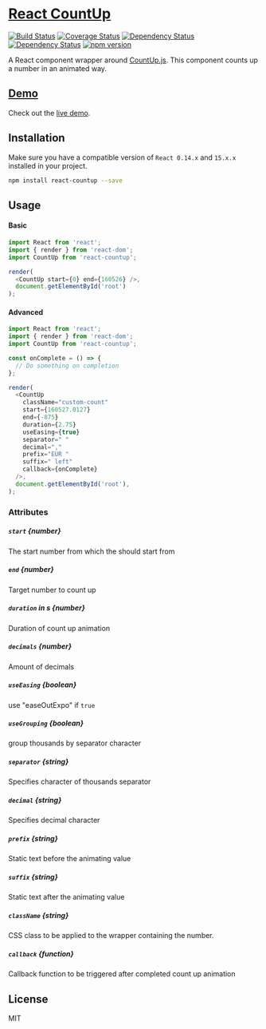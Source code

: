 # [React CountUp](https://glennreyes.github.io/react-countup)

[![Build Status](https://travis-ci.org/glennreyes/react-countup.svg?branch=master)](https://travis-ci.org/glennreyes/react-countup)
[![Coverage Status](https://coveralls.io/repos/github/glennreyes/react-countup/badge.svg?branch=master)](https://coveralls.io/github/glennreyes/react-countup?branch=master)
[![Dependency Status](https://david-dm.org/glennreyes/react-countup.svg)](https://david-dm.org/glennreyes/react-countup)
[![Dependency Status](https://david-dm.org/glennreyes/react-countup/dev-status.svg)](https://david-dm.org/glennreyes/react-countup#info=devDependencies)
[![npm version](https://badge.fury.io/js/react-countup.svg)](https://badge.fury.io/js/react-countup)


A React component wrapper around [CountUp.js](https://inorganik.github.io/countUp.js/).
This component counts up a number in an animated way.

## [Demo](https://glennreyes.github.io/react-countup)
Check out the [live demo](https://glennreyes.github.io/react-countup).


## Installation
Make sure you have a compatible version of `React 0.14.x` and `15.x.x` installed in your project.
```bash
npm install react-countup --save
```

## Usage
#### Basic
```js
import React from 'react';
import { render } from 'react-dom';
import CountUp from 'react-countup';

render(
  <CountUp start={0} end={160526} />,
  document.getElementById('root')
);
```
#### Advanced
```js
import React from 'react';
import { render } from 'react-dom';
import CountUp from 'react-countup';

const onComplete = () => {
  // Do something on completion
};

render(
  <CountUp
    className="custom-count"
    start={160527.0127}
    end={-875}
    duration={2.75}
    useEasing={true}
    separator=" "
    decimal=","
    prefix="EUR "
    suffix=" left"
    callback={onComplete}
  />,
  document.getElementById('root'),
);
```

### Attributes

##### `start` *{number}*
The start number from which the should start from

##### `end` *{number}*
Target number to count up

##### `duration` in s *{number}*
Duration of count up animation

##### `decimals` *{number}*
Amount of decimals

##### `useEasing` *{boolean}*
use "easeOutExpo" if `true`

##### `useGrouping` *{boolean}*
group thousands by separator character

##### `separator` *{string}*
Specifies character of thousands separator

##### `decimal` *{string}*
Specifies decimal character

##### `prefix` *{string}*
Static text before the animating value

##### `suffix` *{string}*
Static text after the animating value

##### `className` *{string}*
CSS class to be applied to the wrapper containing the number.

##### `callback` *{function}*
Callback function to be triggered after completed count up
 animation

## License
MIT
